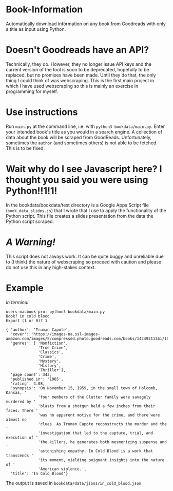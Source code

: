 # Book-Information
Automatically download information on any book from Goodreads with only a title as input using Python.

# Doesn't Goodreads have an API?
Technically, they do. However, they no longer issue API keys and the current version of the tool is soon to be deprecated, hopefully to be replaced, but no promises have been made. Until they do that, the only thing I could think of was webscraping. This is the first main project in which I have used webscraping so this is mainly an exercise in programming for myself.

# Use instructions
Run `main.py` at the command line, i.e. with `python3 bookdata/main.py`. Enter your intended book's title as you would in a search engine. A collection of data about the book will be scraped from GoodReads. Unfortunately, sometimes the `author` (and sometimes others) is not able to be fetched. This is to be fixed.

# Wait why do I see Javascript here? I thought you said you were using Python!!1!1!
In the bookdata/bookdata/test directory is a Google Apps Script file (`book_data_slides.js`) that I wrote that I use to apply the functionality of the Python script. This file creates a slides presentation from the data the Python script scraped. 

# <i>A Warning!</i>
This script does not always work. It can be quite buggy and unreliable due to (I think) the nature of webscraping so proceed with caution and please do not use this in any high-stakes context.

# Example
<i>In terminal</i>
<br>

```
users-macbook-pro: python3 bookdata/main.py
Book? in cold blood
Export (1 or 0)? 1

{ 'author': 'Truman Capote',
  'cover': 'https://images-na.ssl-images-amazon.com/images/S/compressed.photo.goodreads.com/books/1424931136i/168642.jpg',
  'genres': [ 'Nonfiction',
              'True Crime',
              'Classics',
              'Crime',
              'Mystery',
              'History',
              'Thriller'],
  'page count': 343,
  'published in': '1965',
  'rating': 4.08,
  'synopsis': 'On November 15, 1959, in the small town of Holcomb, Kansas, '
              'four members of the Clutter family were savagely murdered by '
              'blasts from a shotgun held a few inches from their faces. There '
              'was no apparent motive for the crime, and there were almost no '
              'clues. As Truman Capote reconstructs the murder and the '
              'investigation that led to the capture, trial, and execution of '
              'the killers, he generates both mesmerizing suspense and '
              'astonishing empathy. In Cold Blood is a work that transcends '
              'its moment, yielding poignant insights into the nature of '
              'American violence.',
  'title': 'In Cold Blood'}
```

The output is saved in `bookdata/data/jsons/in_cold_blood.json`.
